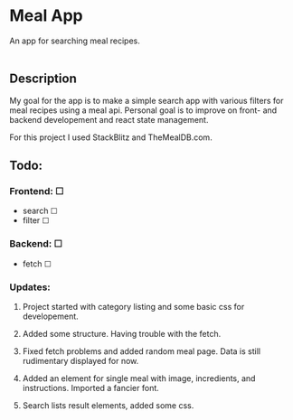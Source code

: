 # Meal App

An app for searching meal recipes.
<br></br>

## Description

My goal for the app is to make a simple search app with various filters for meal recipes using a meal api.
Personal goal is to improve on front- and backend developement and react state management.

For this project I used StackBlitz and TheMealDB.com.

## Todo:

### Frontend: &#x2610;

- search &#x2610;
- filter &#x2610;

### Backend: &#x2610;
  - fetch &#x2610;
  
### Updates:

1. Project started with category listing and some basic css  for developement.

2. Added some structure. Having trouble with the fetch.

3. Fixed fetch problems and added random meal page. Data is still rudimentary displayed for now.

4. Added an element for single meal with image, incredients, and instructions. Imported a fancier font.

5. Search lists result elements, added some css.

